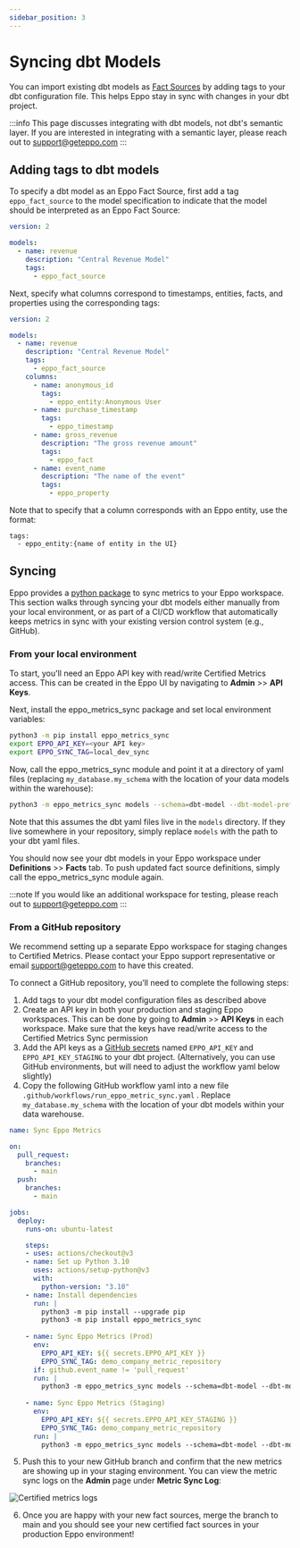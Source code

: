```yaml
---
sidebar_position: 3
---
```


# Syncing dbt Models

You can import existing dbt models as [Fact Sources](/data-management/definitions/fact-sql) by adding tags to your dbt configuration file. This helps Eppo stay in sync with changes in your dbt project.

:::info
This page discusses integrating with dbt models, not dbt's semantic layer. If you are interested in integrating with a semantic layer, please reach out to support@geteppo.com
:::

## Adding tags to dbt models

To specify a dbt model as an Eppo Fact Source, first add a tag `eppo_fact_source` to the model specification to indicate that the model should be interpreted as an Eppo Fact Source:

```yaml
version: 2

models:
  - name: revenue
    description: "Central Revenue Model"
    tags:
      - eppo_fact_source
```

Next, specify what columns correspond to timestamps, entities, facts, and properties using the corresponding tags:

```yaml
version: 2

models:
  - name: revenue
    description: "Central Revenue Model"
    tags:
      - eppo_fact_source
    columns:
      - name: anonymous_id
        tags:
          - eppo_entity:Anonymous User
      - name: purchase_timestamp
        tags:
          - eppo_timestamp
      - name: gross_revenue
        description: "The gross revenue amount"
        tags: 
          - eppo_fact
      - name: event_name
        description: "The name of the event"
        tags: 
          - eppo_property

```

Note that to specify that a column corresponds with an Eppo entity, use the format: 

```
tags: 
  - eppo_entity:{name of entity in the UI}
```

## Syncing 

Eppo provides a [python package](https://github.com/Eppo-exp/eppo-metrics-sync) to sync metrics to your Eppo workspace. This section walks through syncing your dbt models either manually from your local environment, or as part of a CI/CD workflow that automatically keeps metrics in sync with your existing version control system (e.g., GitHub).

### From your local environment

To start, you'll need an Eppo API key with read/write Certified Metrics access. This can be created in the Eppo UI by navigating to **Admin** >> **API Keys**.

Next, install the eppo_metrics_sync package and set local environment variables:

```bash
python3 -m pip install eppo_metrics_sync
export EPPO_API_KEY=<your API key>
export EPPO_SYNC_TAG=local_dev_sync
```

Now, call the eppo_metrics_sync module and point it at a directory of yaml files (replacing `my_database.my_schema` with the location of your data models within the warehouse):

```bash
python3 -m eppo_metrics_sync models --schema=dbt-model --dbt-model-prefix="my_database.my_schema"
```

Note that this assumes the dbt yaml files live in the `models` directory. If they live somewhere in your repository, simply replace `models` with the path to your dbt yaml files.

You should now see your dbt models in your Eppo workspace under **Definitions** >> **Facts** tab. To push updated fact source definitions, simply call the eppo_metrics_sync module again.

:::note
If you would like an additional workspace for testing, please reach out to support@geteppo.com
:::

### From a GitHub repository

We recommend setting up a separate Eppo workspace for staging changes to Certified Metrics. Please contact your Eppo support representative or email support@geteppo.com to have this created.

To connect a GitHub repository, you’ll need to complete the following steps:
1. Add tags to your dbt model configuration files as described above
2. Create an API key in both your production and staging Eppo workspaces. This can be done by going to **Admin** >> **API Keys** in each workspace. Make sure that the keys have read/write access to the Certified Metrics Sync permission
3. Add the API keys as a [GitHub secrets](https://docs.github.com/en/actions/security-guides/using-secrets-in-github-actions) named `EPPO_API_KEY` and `EPPO_API_KEY_STAGING` to your dbt project. (Alternatively, you can use GitHub environments, but will need to adjust the workflow yaml below slightly)
4. Copy the following GitHub workflow yaml into a new file `.github/workflows/run_eppo_metric_sync.yaml` . Replace `my_database.my_schema` with the location of your dbt models within your data warehouse.

```yaml
name: Sync Eppo Metrics

on:
  pull_request:
    branches:
      - main
  push:
    branches:
      - main

jobs:
  deploy:
    runs-on: ubuntu-latest

    steps:
    - uses: actions/checkout@v3
    - name: Set up Python 3.10
      uses: actions/setup-python@v3
      with:
        python-version: "3.10"
    - name: Install dependencies
      run: |
        python3 -m pip install --upgrade pip
        python3 -m pip install eppo_metrics_sync
    
    - name: Sync Eppo Metrics (Prod)
      env:
        EPPO_API_KEY: ${{ secrets.EPPO_API_KEY }}
        EPPO_SYNC_TAG: demo_company_metric_repository
      if: github.event_name != 'pull_request'
      run: |
        python3 -m eppo_metrics_sync models --schema=dbt-model --dbt-model-prefix="my_database.my_schema" 
    
    - name: Sync Eppo Metrics (Staging)
      env:
        EPPO_API_KEY: ${{ secrets.EPPO_API_KEY_STAGING }}
        EPPO_SYNC_TAG: demo_company_metric_repository
      run: |
        python3 -m eppo_metrics_sync models --schema=dbt-model --dbt-model-prefix="my_database.my_schema"
```

5. Push this to your new GitHub branch and confirm that the new metrics are showing up in your staging environment. You can view the metric sync logs on the **Admin** page under **Metric Sync Log**:

![Certified metrics logs](/img/metrics/certified-metrics-2.png)

6. Once you are happy with your new fact sources, merge the branch to main and you should see your new certified fact sources in your production Eppo environment!

